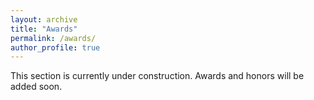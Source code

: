 ```yaml
---
layout: archive
title: "Awards"
permalink: /awards/
author_profile: true
---
```


This section is currently under construction. Awards and honors will be added soon.

<!-- 
Future awards can be added here in the following format:

## Academic Awards
- **Award Name** (Year)
  *Awarding Institution*
  Description of the award.

## Fellowships and Scholarships
- **Fellowship Name** (Year)
  *Institution*
  Description of the fellowship.
-->
